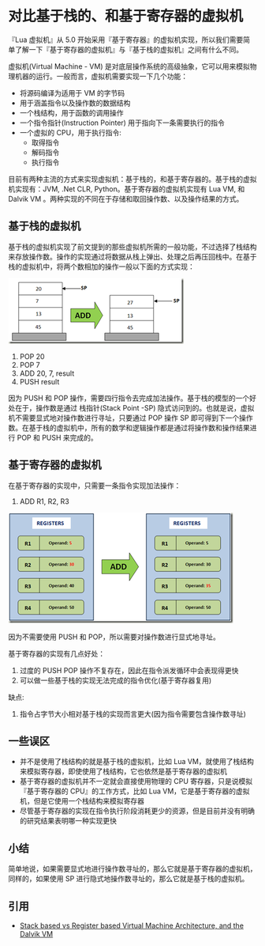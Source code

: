 # 对比基于栈的、和基于寄存器的虚拟机

『Lua 虚拟机』从 5.0 开始采用『基于寄存器』的虚拟机实现，所以我们需要简单了解一下『基于寄存器的虚拟机』与『基于栈的虚拟机』之间有什么不同。

虚拟机(Virtual Machine - VM) 是对底层操作系统的高级抽象，它可以用来模拟物理机器的运行。一般而言，虚拟机需要实现一下几个功能：

* 将源码编译为适用于 VM 的字节码
* 用于涵盖指令以及操作数的数据结构
* 一个栈结构，用于函数的调用操作
* 一个指令指针(Instruction Pointer) 用于指向下一条需要执行的指令
* 一个虚拟的 CPU，用于执行指令:
    * 取得指令
    * 解码指令
    * 执行指令

目前有两种主流的方式来实现虚拟机：基于栈的，和基于寄存器的。基于栈的虚拟机实现有：JVM, .Net CLR, Python。基于寄存器的虚拟机实现有 Lua VM, 和 Dalvik VM 。两种实现的不同在于存储和取回操作数、以及操作结果的方式。

## 基于栈的虚拟机

基于栈的虚拟机实现了前文提到的那些虚拟机所需的一般功能，不过选择了栈结构来存放操作数。操作的实现通过将数据从栈上弹出、处理之后再压回栈中。在基于栈的虚拟机中，将两个数相加的操作一般以下面的方式实现：

![](images/stackadd_thumb.png)

1. POP 20
2. POP 7
3. ADD 20, 7, result
4. PUSH result

因为 PUSH 和 POP 操作，需要四行指令去完成加法操作。基于栈的模型的一个好处在于，操作数是通过 栈指针(Stack Point -SP) 隐式访问到的。也就是说，虚拟机不需要显式地对操作数进行寻址，只要通过 POP 操作 SP 即可得到下一个操作数。在基于栈的虚拟机中，所有的数学和逻辑操作都是通过将操作数和操作结果进行 POP 和 PUSH 来完成的。


## 基于寄存器的虚拟机

在基于寄存器的实现中，只需要一条指令实现加法操作：

1. ADD R1, R2, R3

![](images/registeradd_thumb.png)

因为不需要使用 PUSH 和 POP，所以需要对操作数进行显式地寻址。

基于寄存器的实现有几点好处：

1. 过度的 PUSH POP 操作不复存在，因此在指令派发循环中会表现得更快
2. 可以做一些基于栈的实现无法完成的指令优化(基于寄存器复用)

缺点:

1. 指令占字节大小相对基于栈的实现而言更大(因为指令需要包含操作数寻址)

## 一些误区

* 并不是使用了栈结构的就是基于栈的虚拟机，比如 Lua VM，就使用了栈结构来模拟寄存器，即使使用了栈结构，它也依然是基于寄存器的虚拟机
* 基于寄存器的虚拟机并不一定就会直接使用物理的 CPU 寄存器，只是说模拟『基于寄存器的 CPU』的工作方式，比如 Lua VM，它是基于寄存器的虚拟机，但是它使用一个栈结构来模拟寄存器
* 尽管基于寄存器的实现在指令执行阶段消耗更少的资源，但是目前并没有明确的研究结果表明哪一种实现更快

## 小结

简单地说，如果需要显式地进行操作数寻址的，那么它就是基于寄存器的虚拟机，同样的，如果使用 SP 进行隐式地操作数寻址的，那么它就是基于栈的虚拟机。


## 引用

* [Stack based vs Register based Virtual Machine Architecture, and the Dalvik VM](https://markfaction.wordpress.com/2012/07/15/stack-based-vs-register-based-virtual-machine-architecture-and-the-dalvik-vm/)